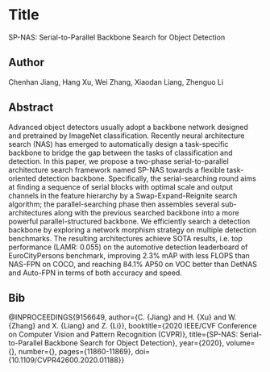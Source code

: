 # Title
SP-NAS: Serial-to-Parallel Backbone Search for Object Detection

## Author
Chenhan Jiang, Hang Xu, Wei Zhang, Xiaodan Liang, Zhenguo Li

## Abstract
Advanced object detectors usually adopt a backbone network designed and pretrained by ImageNet classification. Recently neural architecture search (NAS) has emerged to automatically design a task-specific backbone to bridge the gap between the tasks of classification and detection. In this paper, we propose a two-phase serial-to-parallel architecture search framework named SP-NAS towards a flexible task-oriented detection backbone. Specifically, the serial-searching round aims at finding a sequence of serial blocks with optimal scale and output channels in the feature hierarchy by a Swap-Expand-Reignite search algorithm; the parallel-searching phase then assembles several sub-architectures along with the previous searched backbone into a more powerful parallel-structured backbone. We efficiently search a detection backbone by exploring a network morphism strategy on multiple detection benchmarks. The resulting architectures achieve SOTA results, i.e. top performance (LAMR: 0.055) on the automotive detection leaderboard of EuroCityPersons benchmark, improving 2.3% mAP with less FLOPS than NAS-FPN on COCO, and reaching 84.1% AP50 on VOC better than DetNAS and Auto-FPN in terms of both accuracy and speed.

## Bib
@INPROCEEDINGS{9156649,  author={C. {Jiang} and H. {Xu} and W. {Zhang} and X. {Liang} and Z. {Li}},  booktitle={2020 IEEE/CVF Conference on Computer Vision and Pattern Recognition (CVPR)},   title={SP-NAS: Serial-to-Parallel Backbone Search for Object Detection},   year={2020},  volume={},  number={},  pages={11860-11869},  doi={10.1109/CVPR42600.2020.01188}}